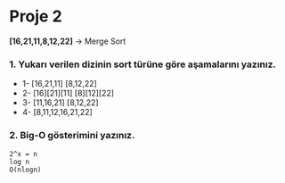 # Proje 2

**[16,21,11,8,12,22]** -> Merge Sort

### 1. Yukarı verilen dizinin sort türüne göre aşamalarını yazınız.

* 1- [16,21,11] [8,12,22]
* 2- [16][21][11]  [8][12][22]
* 3- [11,16,21]  [8,12,22]
* 4- [8,11,12,16,21,22]

### 2. Big-O gösterimini yazınız.

```
2^x = n 
log n
O(nlogn)
```